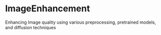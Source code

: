 # ImageEnhancement
Enhancing Image quality using various preprocessing, pretrained models, and diffusion techniques
